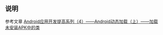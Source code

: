 
说明
---
参考文章 [Android应用开发提高系列（4）——Android动态加载（上）——加载未安装APK中的类](http://www.cnblogs.com/over140/archive/2012/03/29/2423116.html)